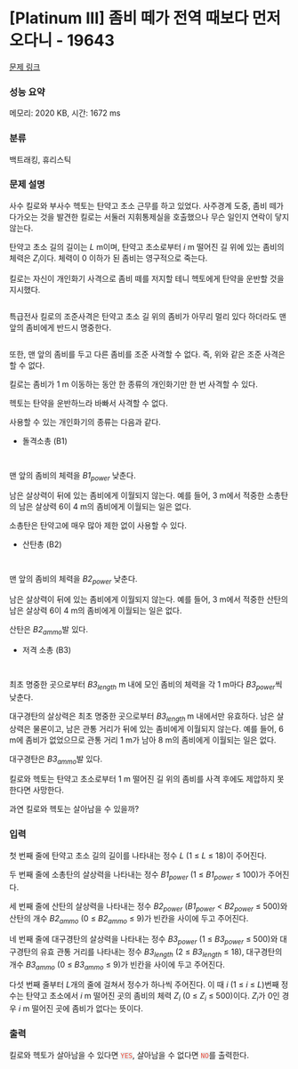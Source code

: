 # [Platinum III] 좀비 떼가 전역 때보다 먼저 오다니 - 19643 

[문제 링크](https://www.acmicpc.net/problem/19643) 

### 성능 요약

메모리: 2020 KB, 시간: 1672 ms

### 분류

백트래킹, 휴리스틱

### 문제 설명

<p>사수 킬로와 부사수 헥토는 탄약고 초소 근무를 하고 있었다. 사주경계 도중, 좀비 떼가 다가오는 것을 발견한 킬로는 서둘러 지휘통제실을 호출했으나 무슨 일인지 연락이 닿지 않는다.</p>

<p>탄약고 초소 길의 길이는 <em>L</em> m이며, 탄약고 초소로부터 <em>i</em> m 떨어진 길 위에 있는 좀비의 체력은 <em>Z<sub>i</sub></em>이다. 체력이 0 이하가 된 좀비는 영구적으로 죽는다.</p>

<p>킬로는 자신이 개인화기 사격으로 좀비 떼를 저지할 테니 헥토에게 탄약을 운반할 것을 지시했다.</p>

<p style="text-align: center;"><img alt="" src="https://upload.acmicpc.net/2c4ee10d-f1e1-4c62-bee2-01f1eb8eae55/-/preview/"></p>

<p>특급전사 킬로의 조준사격은 탄약고 초소 길 위의 좀비가 아무리 멀리 있다 하더라도 맨 앞의 좀비에게 반드시 명중한다.</p>

<p style="text-align: center;"><img alt="" src="https://upload.acmicpc.net/018a8767-a8bd-4897-b5fe-ce179986b002/-/preview/"></p>

<p>또한, 맨 앞의 좀비를 두고 다른 좀비를 조준 사격할 수 없다. 즉, 위와 같은 조준 사격은 할 수 없다.</p>

<p>킬로는 좀비가 1 m 이동하는 동안 한 종류의 개인화기만 한 번 사격할 수 있다.</p>

<p>헥토는 탄약을 운반하느라 바빠서 사격할 수 없다.</p>

<p>사용할 수 있는 개인화기의 종류는 다음과 같다.</p>

<ul>
	<li>돌격소총 (B1)</li>
</ul>

<p style="text-align: center;"><img alt="" src="https://upload.acmicpc.net/13b24a49-f448-4ba9-96e3-bbe5a598a7c2/-/preview/"></p>

<p style="text-align: center;"><img alt="" src="https://upload.acmicpc.net/f0b4a821-cc9f-420b-a6ab-84e67062a261/-/preview/"></p>

<p>맨 앞의 좀비의 체력을 <em>B1<sub>power</sub></em> 낮춘다.</p>

<p>남은 살상력이 뒤에 있는 좀비에게 이월되지 않는다. 예를 들어, 3 m에서 적중한 소총탄의 남은 살상력 6이 4 m의 좀비에게 이월되는 일은 없다.</p>

<p>소총탄은 탄약고에 매우 많아 제한 없이 사용할 수 있다.</p>

<ul>
	<li>산탄총 (B2)</li>
</ul>

<p style="text-align: center;"><img alt="" src="https://upload.acmicpc.net/aab0b50d-7ae8-4a17-ab5e-eca5271e10c4/-/preview/"></p>

<p style="text-align: center;"><img alt="" src="https://upload.acmicpc.net/c7af4d8b-c517-448a-b68a-e8d08cbbdbf7/-/preview/"></p>

<p>맨 앞의 좀비의 체력을 <em>B2<sub>power</sub></em> 낮춘다.</p>

<p>남은 살상력이 뒤에 있는 좀비에게 이월되지 않는다. 예를 들어, 3 m에서 적중한 산탄의 남은 살상력 6이 4 m의 좀비에게 이월되는 일은 없다.</p>

<p>산탄은 <em>B2<sub>ammo</sub></em>발 있다.</p>

<ul>
	<li>저격 소총 (B3)</li>
</ul>

<p style="text-align: center;"><img alt="" src="https://upload.acmicpc.net/900b2c6b-7a87-4bc5-9a78-6778092d96a2/-/preview/"></p>

<p style="text-align: center;"><img alt="" src="https://upload.acmicpc.net/1283fce5-2c63-47f7-a276-6b5b5970095c/-/preview/"></p>

<p>최초 명중한 곳으로부터 <em>B3<sub>length</sub></em> m 내에 모인 좀비의 체력을 각 1 m마다 <em>B3<sub>power</sub></em>씩 낮춘다. </p>

<p>대구경탄의 살상력은 최초 명중한 곳으로부터 <em>B3<sub>length </sub></em>m 내에서만 유효하다. 남은 살상력은 물론이고, 남은 관통 거리가 뒤에 있는 좀비에게 이월되지 않는다. 예를 들어, 6 m에 좀비가 없었으므로 관통 거리 1 m가 남아 8 m의 좀비에게 이월되는 일은 없다.</p>

<p>대구경탄은 <em>B3<sub>ammo</sub></em>발 있다.</p>

<p>킬로와 헥토는 탄약고 초소로부터 1 m 떨어진 길 위의 좀비를 사격 후에도 제압하지 못한다면 사망한다.</p>

<p>과연 킬로와 헥토는 살아남을 수 있을까?</p>

### 입력 

 <p>첫 번째 줄에 탄약고 초소 길의 길이를 나타내는 정수 <em>L</em> (1 ≤ <em>L</em> ≤ 18)이 주어진다. </p>

<p>두 번째 줄에 소총탄의 살상력을 나타내는 정수 <em>B1<sub>power</sub></em> (1 ≤ <em>B1<sub>power</sub></em> ≤ 100)가 주어진다. </p>

<p>세 번째 줄에 산탄의 살상력을 나타내는 정수 <em>B2<sub>power</sub></em> (<em>B1<sub>power</sub></em> < <em>B2<sub>power</sub></em> ≤ 500)와 산탄의 개수 <em>B2<sub>ammo</sub></em> (0 ≤ <em>B2<sub>ammo</sub></em> ≤ 9)가 빈칸을 사이에 두고 주어진다.</p>

<p>네 번째 줄에 대구경탄의 살상력을 나타내는 정수 <em>B3<sub>power</sub></em> (1 ≤ <em>B3<sub>power</sub></em> ≤ 500)와 대구경탄의 유효 관통 거리를 나타내는 정수 <em>B3<sub>length</sub></em> (2 ≤ <em>B3<sub>length</sub></em> ≤ 18), 대구경탄의 개수 <em>B3<sub>ammo</sub></em> (0 ≤ <em>B3<sub>ammo</sub></em> ≤ 9)가 빈칸을 사이에 두고 주어진다.</p>

<p>다섯 번째 줄부터 <em>L</em>개의 줄에 걸쳐서 정수가 하나씩 주어진다. 이 때 <em>i</em> (1 ≤ <em>i</em> ≤ <em>L</em>)번째 정수는 탄약고 초소에서 <em>i</em> m 떨어진 곳의 좀비의 체력 <em>Z<sub>i</sub></em> (0 ≤ <em>Z<sub>i</sub></em> ≤ 500)이다. <em>Z<sub>i</sub></em>가 0인 경우 <em>i</em> m 떨어진 곳에 좀비가 없다는 뜻이다.</p>

### 출력 

 <p>킬로와 헥토가 살아남을 수 있다면 <span style="color:#e74c3c;"><code><span style="background-color:#ecf0f1;">YES</span></code></span>, 살아남을 수 없다면 <span style="color:#e74c3c;"><code><span style="background-color:#ecf0f1;">NO</span></code></span>를 출력한다.</p>

